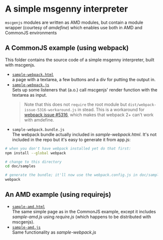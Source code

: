# A simple msgenny interpreter
`mscgenjs` modules are written as AMD modules, but contain a module wrapper
(courtesy of _amdefine_) which enables use both in AMD and CommonJS
environments

## A CommonJS example (using webpack)
This folder contains the source code of a simple msgenny interpreter, built
with mscgenjs.

- [`sample-webpack.html`](sample-webpack.html)    
  a page with a textarea, a few buttons and a div for
  putting the output in. 
- [`sample-webpack.js`](sample-webpack.js)    
  Sets up some listeners that (a.o.) call mscgenjs' render function with
  the textarea as input. 
  > Note that this does not `require` the root module
  but `dist/webpack-issue-5316-workaround.js` in stead. This is a workaround for 
  [webpack issue #5316](https://github.com/webpack/webpack/issues/5316),
  which makes that webpack 2+ can't work with amdefine.
- `sample-webpack.bundle.js`    
  The webpack bundle actually included in _sample-webpack.html_. It's not
  included in the repo but it's easy to generate it from app.js:

```sh
# when you don't have webpack installed yet do that first:
npm install --global webpack

# change to this directory
cd doc/samples

# generate the bundle; it'll now use the webpack.config.js in doc/samples
webpack
```

## An AMD example (using requirejs)
- [`sample-amd.html`](sample-amd.html)    
  The same simple page as in the CommonJS example, except it includes
  _sample-amd.js_ using _require.js_ (which happens to be distributed with
  mscgenjs).
- [`sample-amd.js`](sample-amd.js)    
  Same functionality as _sample-webpack.js_

